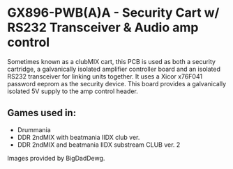 # GX896-PWB(A)A - Security Cart w/ RS232 Transceiver & Audio amp control
Sometimes known as a clubMIX cart, this PCB is used as both a security cartridge, a galvanically isolated amplifier controller board and an isolated RS232 transceiver for linking units together. It uses a Xicor x76F041 password eeprom as the security device. This board provides a galvanically isolated 5V supply to the amp control header.

## Games used in:
* Drummania
* DDR 2ndMIX with beatmania IIDX club ver.
* DDR 2ndMIX and beatmania IIDX substream CLUB ver. 2

Images provided by BigDadDewg.